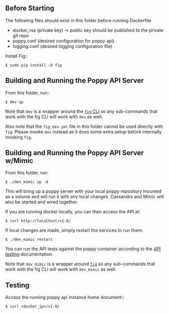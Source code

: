 Before Starting
---------------

The following files should exist in this folder before running Dockerfile
* docker_rsa (private key) -> public key should be published to the private git repo
* poppy.conf (desired configuration for poppy api)
* logging.conf (desired logging configuration file)

Install Fig::

    $ sudo pip install -U fig


Building and Running the Poppy API Server
-----------------------------------------

From this folder, run::

    $ dev up

Note that `dev` is a wrapper around the [`fig` CLI](http://www.fig.sh/cli.html) so
any sub-commands that work with the fig CLI will work with `dev` as well.

Also note that the `fig_dev.yml` file in this folder cannot be used directly with
`fig`. Please invoke `dev` instead as it does some extra setup before internally
invoking `fig`.

Building and Running the Poppy API Server w/Mimic
-------------------------------------------------

From this folder, run:

    $ ./dev_mimic up -d

This will bring up a poppy server with your local poppy repository mounted as a volume
and will run it with any local changes. Cassandra and Mimic will also be started and
wired together.

If you are running docker locally, you can then access the API at:

    $ curl http://localhost/v1.0/

If local changes are made, simply restart the services to run them:

    $ ./dev_mimic restart

You can run the API tests against the poppy container according to the
[API testing](https://github.com/stackforge/poppy/blob/master/tests/api/README.rst)
documentation.

Note that `dev_mimic` is a wrapper around [`fig`](http://www.fig.sh/cli.html) so
any sub-commands that work with the fig CLI will work with `dev_mimic` as well.

Testing
--------

Access the running poppy api instance home document::

    $ curl <docker_ip>/v1.0/
